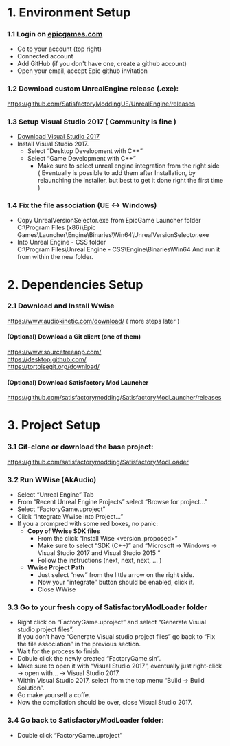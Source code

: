 # 1. Environment Setup  
  
### 1.1 Login on [epicgames.com](epicgames.com)   
- Go to your account (top right)    
- Connected account   
- Add GitHub (if you don't have one, create a github account)   
- Open your email, accept Epic github invitation   

### 1.2 Download custom UnrealEngine release (.exe):   
https://github.com/SatisfactoryModdingUE/UnrealEngine/releases   

### 1.3 Setup Visual Studio 2017 ( Community is fine )   
- [Download Visual Studio 2017](https://visualstudio.microsoft.com/vs/older-downloads/)
- Install Visual Studio 2017.
  - Select “Desktop Development with C++”  
  - Select “Game Development with C++”  
    - Make sure to select unreal engine integration from the right side  
  ( Eventually is possible to add them after Installation, by relaunching the installer, but best to get it done right the first time )     


### 1.4 Fix the file association (UE <-> Windows)
- Copy UnrealVersionSelector.exe from EpicGame Launcher folder   
    C:\Program Files (x86)\Epic Games\Launcher\Engine\Binaries\Win64\UnrealVersionSelector.exe
- Into Unreal Engine - CSS folder   
    C:\Program Files\Unreal Engine - CSS\Engine\Binaries\Win64
And run it from within the new folder.



# 2. Dependencies Setup
### 2.1 Download and Install Wwise
https://www.audiokinetic.com/download/ ( more steps later ) 

#### (Optional) Download a Git client (one of them)
https://www.sourcetreeapp.com/  
https://desktop.github.com/  
https://tortoisegit.org/download/  

#### (Optional) Download Satisfactory Mod Launcher
https://github.com/satisfactorymodding/SatisfactoryModLauncher/releases

# 3. Project Setup
### 3.1 Git-clone or download the base project:
https://github.com/satisfactorymodding/SatisfactoryModLoader 


### 3.2 Run WWise (AkAudio)
- Select “Unreal Engine” Tab
- From “Recent Unreal Engine Projects” select “Browse for project...”
- Select “FactoryGame.uproject”
- Click “Integrate Wwise into Project…”
- If you a prompred with some red boxes, no panic:
  - **Copy of Wwise SDK files**
    - From the click “Install Wise <version_proposed>”
    - Make sure to select “SDK (C++)” and “Microsoft -> Windows -> Visual Studio 2017 and Visual Studio 2015 ”
    - Follow the instructions (next, next, next, ...  )
  - **Wwise Project Path**
    - Just select “new” from the little arrow on the right side.
    - Now your “integrate” button should be enabled, click it.
    - Close WWise

### 3.3 Go to your fresh copy of SatisfactoryModLoader folder
- Right click on “FactoryGame.uproject” and select “Generate Visual studio project files”.  
  If you don’t have “Generate Visual studio project files” go back to “Fix the file association” in the previous section.  
- Wait for the process to finish.  
- Dobule click the newly created “FactoryGame.sln”.  
- Make sure to open it with “Visual Studio 2017”, eventually just right-click -> open with… -> Visual Studio 2017.  
- Within Visual Studio 2017, select from the top menu “Build -> Build Solution”.  
- Go make yourself a coffe.  
- Now the compilation should be over, close Visual Studio 2017.  

### 3.4 Go back to SatisfactoryModLoader folder:
- Double click “FactoryGame.uproject” 
